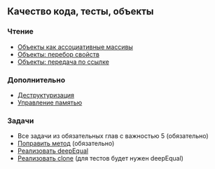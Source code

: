 ## Качество кода, тесты, объекты ##

### Чтение ###

* [Объекты как ассоциативные массивы](http://learn.javascript.ru/object)
* [Объекты: перебор свойств](http://learn.javascript.ru/object-for-in)
* [Объекты: передача по ссылке](http://learn.javascript.ru/object-reference)

### Дополнительно ###

* [Деструктуризация](https://learn.javascript.ru/destructuring)
* [Управление памятью](http://learn.javascript.ru/memory-management)

### Задачи ###

* Все задачи из обязательных глав с важностью 5 (обязательно)
* [Поправить метод](https://plnkr.co/edit/qDqXkkkRShKRPbqPvyw9?p=info) (обязательно)
* [Реализовать deepEqual](http://burlakilia.github.io/playground/#-KzeP63A3JH2s8E6qpg3)
* [Реализовать clone](http://burlakilia.github.io/playground/#-Kzh62GPKy2cciyO_21x) (для тестов будет нужен deepEqual)